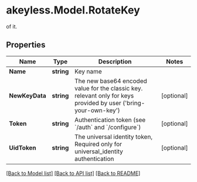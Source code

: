 # akeyless.Model.RotateKey
of it.

## Properties

Name | Type | Description | Notes
------------ | ------------- | ------------- | -------------
**Name** | **string** | Key name | 
**NewKeyData** | **string** | The new base64 encoded value for the classic key. relevant only for keys provided by user (&#39;bring-your-own-key&#39;) | [optional] 
**Token** | **string** | Authentication token (see &#x60;/auth&#x60; and &#x60;/configure&#x60;) | [optional] 
**UidToken** | **string** | The universal identity token, Required only for universal_identity authentication | [optional] 

[[Back to Model list]](../README.md#documentation-for-models) [[Back to API list]](../README.md#documentation-for-api-endpoints) [[Back to README]](../README.md)

